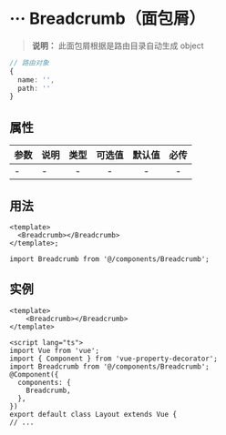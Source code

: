 # ··· Breadcrumb（面包屑）

> **说明：** 此面包屑根据是路由目录自动生成 object

```ts
// 路由对象
{
  name: '',
  path: ''
}
```

## 属性

| 参数 | 说明 | 类型 | 可选值 | 默认值 | 必传 |
| :--- | :--- | :--: | :----: | :----: | :--: |
| -    | -    |  -   |   -    |   -    |  -   |

## 用法

```tsx
<template>
  <Breadcrumb></Breadcrumb>
</template>;

import Breadcrumb from '@/components/Breadcrumb';
```

## 实例

```tsx
<template>
    <Breadcrumb></Breadcrumb>
</template>

<script lang="ts">
import Vue from 'vue';
import { Component } from 'vue-property-decorator';
import Breadcrumb from '@/components/Breadcrumb';
@Component({
  components: {
    Breadcrumb,
  },
})
export default class Layout extends Vue {
// ...
```
